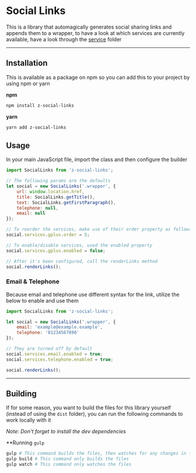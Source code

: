 # Social Links
This is a library that automagically generates social sharing links and appends them to a wrapper, to have a look at which services are currently available, have a look through the [service](src/service) folder

---

## Installation
This is available as a package on npm so you can add this to your project by using npm or yarn

**npm**
```bash
npm install z-social-links
```

**yarn**
```bash
yarn add z-social-links
```

## Usage
In your main JavaScript file, import the class and then configure the builder

```javascript
import SocialLinks from 'z-social-links';

// The following params are the defaults
let social = new SocialLinks('.wrapper', {
    url: window.location.href,
    title: SocialLinks.getTitle(),
    text: SocialLinks.getFirstParagraph(),
    telephone: null,
    email: null
});

// To reorder the services, make use of their order property as follows
social.services.gplus.order = 5;

// To enable/disable services, used the enabled property
social.services.gplus.enabled = false;

// After it's been configured, call the renderLinks method
social.renderLinks();
```

### Email & Telephone
Because email and telephone use different syntax for the link, utilize the below to enable and use them

```javascript
import SocialLinks from 'z-social-links';

let social = new SocialLinks('.wrapper', {
    email: 'example@example.example',
    telephone: '01234567890'
});

// They are turned off by default
social.services.email.enabled = true;
social.services.telephone.enabled = true;

social.renderLinks();
```

---

## Building
If for some reason, you want to build the files for this library yourself (instead of using the `dist` folder), you can run the following commands to work locally with it

*Note: Don't forget to install the dev dependencies*

**Running `gulp`
```bash
gulp # This command builds the files, then watches for any changes in the src directory
gulp build # This command only builds the files
gulp watch # This command only watches the files
```
